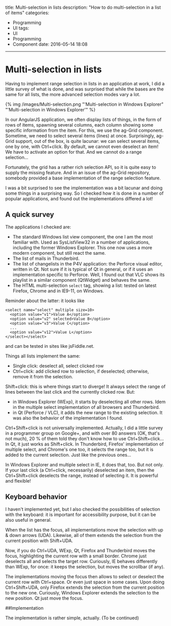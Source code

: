 title: Multi-selection in lists
description: "How to do multi-selection in a list of items"
categories:
- Programming
- UI
tags:
- UI
- Programming
- Component
date: 2016-05-14 18:08
---

# Multi-selection in lists

Having to implement range selection in lists in an application at work, I did a little survey of what is done, and was surprised that while the bases are the same for all lists, the more advanced selection modes vary a lot.

{% img /images/Multi-selection.png "'Multi-selection in Windows Explorer" "'Multi-selection in Windows Explorer'" %}

<!-- more -->

In our AngularJS application, we often display lists of things, in the form of rows of items, spawning several columns, each column showing some specific information from the item.
For this, we use the ag-Grid component.
Sometime, we need to select several items (lines) at once.
Surprisingly, ag-Grid support, out of the box, is quite lacunar: we can select several items, one by one, with Ctrl+click.
By default, we cannot even deselect an item! We have to activate an option for that.
And we cannot do a range selection...

Fortunately, the grid has a rather rich selection API, so it is quite easy to supply the missing feature.
And in an issue of the ag-Grid repository, somebody provided a base implementation of the range selection feature.

I was a bit surprised to see the implementation was a bit lacunar and doing some things in a surprising way. So I checked how it is done in a number of popular applications, and found out the implementations differed a lot!

 ## A quick survey

The applications I checked are:
- The standard Windows list view component, the one I am the most familiar with. Used as SysListView32 in a number of applications, including the former Windows Explorer. This one now uses a more modern component, but still react the same.
- The list of mails in Thunderbird.
- The list of changelists in the P4V application: the Perforce visual editor, written in Qt. Not sure if it is typical of Qt in general, or if it uses an implementation specific to Perforce. Well, I found out that VLC shows its playlist in a similar component (QtWidget) and behaves the same.
- The HTML multi-selection `select` tag, showing a list: tested on latest Firefox, Chrome and in IE9-11, on Windows.

Reminder about the latter: it looks like
```
<select name="select" multiple size=10>
  <option value="v1">Value A</option>
  <option value="v2" selected>Value B</option>
  <option value="v3">Value C</option>
  ...
  <option value="v12">Value L</option>
</select></select>
```
and can be tested in sites like jsFiddle.net.

Things all lists implement the same:
- Single click: deselect all, select clicked row
- Ctrl+click: add clicked row to selection, if deselected; otherwise, remove it from the selection.

Shift+click: this is where things start to diverge! It always select the range of lines between the last click and the currently clicked row. But:
- in Windows Explorer (WExp), it starts by deselecting all other rows. Idem in the multiple select implementation of all browsers and Thunderbird.
- in Qt (Perforce / VLC), it adds the new range to the existing selection. It was also the behavior of the implementation I found.

Ctrl+Shift+click is not universally implemented. Actually, I did a little survey in a programmer group on Google+, and with over 80 answers (OK, that's not much), 20 % of them told they don't know how to use Ctrl+Shift+click...
In Qt, it just works as Shift+click.
In Thunderbird, Firefox' implementation of multiple select, and Chrome's one too, it selects the range too, but it is added to the current selection. Just like the previous ones...

In Windows Explorer and multiple select in IE, it does that, too. But not only. If your last click (a Ctrl+click, necessarily) deselected an item, then the Ctrl+Shift+click deselects the range, instead of selecting it.
It is powerful and flexible!

## Keyboard behavior

I haven't implemented yet, but I also checked the possibilities of selection with the keyboard: it is important for accessibility purpose, but it can be also useful in general.

When the list has the focus, all implementations move the selection with up & down arrows (UDA).
Likewise, all of them extends the selection from the current position with Shift+UDA.

Now, if you do Ctrl+UDA, WExp, Qt, Firefox and Thunderbird moves the focus, highlighting the current row with a small border.
Chrome just deselects all and selects the target row.
Curiously, IE behaves differently than WExp, for once: it keeps the selection, but moves the scrollbar (if any).

The implementations moving the focus then allows to select or deselect the current row with Ctrl+space. Or even just space in some cases.
Upon doing Ctrl+Shift+UDA, only Firefox extends the selection from the current position to the new one.
Curiously, Windows Explorer extends the selection to the new position.
Qt just move the focus.

##Implementation

The implementation is rather simple, actually.
(To be continued)

